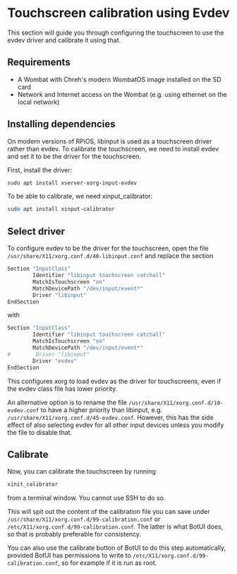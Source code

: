# Touchscreen calibration using Evdev

This section will guide you through configuring the touchscreen to use the evdev driver and calibrate it using that.

## Requirements

 - A Wombat with Chreh's modern WombatOS image installed on the SD card
 - Network and Internet access on the Wombat (e.g. using ethernet on the local network)

## Installing dependencies

On modern versions of RPiOS, libinput is used as a touchscreen driver rather than evdev. To calibrate the touchscreen, we need to install evdev and set it to be the driver for the touchscreen.

First, install the driver:

```bash
sudo apt install xserver-xorg-input-evdev
```

To be able to calibrate, we need xinput_calibrator:

```bash
sudo apt install xinput-calibrator
```

## Select driver

To configure evdev to be the driver for the touchscreen, open the file ```/usr/share/X11/xorg.conf.d/40-libinput.conf``` and replace the section

```bash
Section "InputClass"
        Identifier "libinput touchscreen catchall"
        MatchIsTouchscreen "on"
        MatchDevicePath "/dev/input/event*"
        Driver "libinput"
EndSection
```

with 

```bash
Section "InputClass"
        Identifier "libinput touchscreen catchall"
        MatchIsTouchscreen "on"
        MatchDevicePath "/dev/input/event*"
#        Driver "libinput"
        Driver "evdev"
EndSection
```

This configures xorg to load evdev as the driver for touchscreens, even if the evdev class file has lower priority. 

An alternative option is to rename the file ```/usr/share/X11/xorg.conf.d/10-evdev.conf``` to have a higher priority than libinput, e.g. ```/usr/share/X11/xorg.conf.d/45-evdev.conf```. However, this has the side effect of also selecting evdev for all other input devices unless you modify the file to disable that.

## Calibrate

Now, you can calibrate the touchscreen by running 

```bash
xinit_calibrator
```

from a terminal window. You cannot use SSH to do so. 

This will spit out the content of the calibration file you can save under ```/usr/share/X11/xorg.conf.d/99-calibration.conf``` or ```/etc/X11/xorg.conf.d/99-calibration.conf```. The latter is what BotUI does, so that is probably preferable for consistency.

You can also use the calibrate button of BotUI to do this step automatically, provided BotUI has permissions to write to ```/etc/X11/xorg.conf.d/99-calibration.conf```, so for example if it is run as root.

